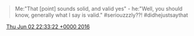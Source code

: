 > Me:"That \[point\] sounds solid, and valid yes" \- he:"Well, you should know, generally what I say is valid\." \#seriouzzzly??\! \#didhejustsaythat

<img src="../../media/tweet.ico" width="12" /> [Thu Jun 02 22:33:22 +0000 2016](https://twitter.com/DromerDenker/status/738498771923931136)